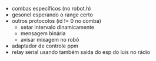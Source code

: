 - combas específicos (no robot.h)
- gesonel esperando o range certo
- outros protocolos (id != 0 no comba)
    - setar intervalo dinamicamente
    - mensagem binária
    - avisar mixagem no robô
- adaptador de controle ppm
- relay serial usando também saída do esp do luis no rádio
